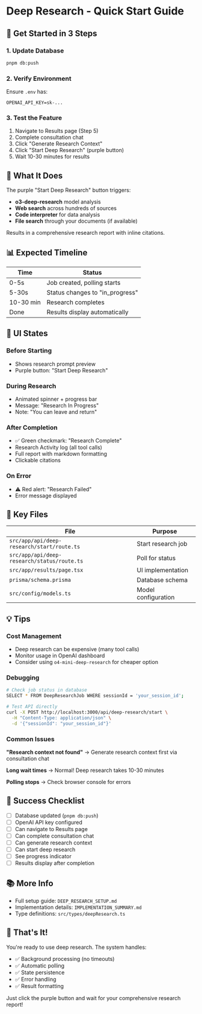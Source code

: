 # Deep Research - Quick Start Guide

## 🚀 Get Started in 3 Steps

### 1. Update Database
```bash
pnpm db:push
```

### 2. Verify Environment
Ensure `.env` has:
```env
OPENAI_API_KEY=sk-...
```

### 3. Test the Feature
1. Navigate to Results page (Step 5)
2. Complete consultation chat
3. Click "Generate Research Context"
4. Click "Start Deep Research" (purple button)
5. Wait 10-30 minutes for results

## 🎯 What It Does

The purple "Start Deep Research" button triggers:
- **o3-deep-research** model analysis
- **Web search** across hundreds of sources
- **Code interpreter** for data analysis
- **File search** through your documents (if available)

Results in a comprehensive research report with inline citations.

## 📊 Expected Timeline

| Time | Status |
|------|--------|
| 0-5s | Job created, polling starts |
| 5-30s | Status changes to "in_progress" |
| 10-30 min | Research completes |
| Done | Results display automatically |

## 🎨 UI States

### Before Starting
- Shows research prompt preview
- Purple button: "Start Deep Research"

### During Research
- Animated spinner + progress bar
- Message: "Research In Progress"
- Note: "You can leave and return"

### After Completion
- ✅ Green checkmark: "Research Complete"
- Research Activity log (all tool calls)
- Full report with markdown formatting
- Clickable citations

### On Error
- ⚠️ Red alert: "Research Failed"
- Error message displayed

## 🔧 Key Files

| File | Purpose |
|------|---------|
| `src/app/api/deep-research/start/route.ts` | Start research job |
| `src/app/api/deep-research/status/route.ts` | Poll for status |
| `src/app/results/page.tsx` | UI implementation |
| `prisma/schema.prisma` | Database schema |
| `src/config/models.ts` | Model configuration |

## 💡 Tips

### Cost Management
- Deep research can be expensive (many tool calls)
- Monitor usage in OpenAI dashboard
- Consider using `o4-mini-deep-research` for cheaper option

### Debugging
```bash
# Check job status in database
SELECT * FROM DeepResearchJob WHERE sessionId = 'your_session_id';

# Test API directly
curl -X POST http://localhost:3000/api/deep-research/start \
  -H "Content-Type: application/json" \
  -d '{"sessionId": "your_session_id"}'
```

### Common Issues

**"Research context not found"**
→ Generate research context first via consultation chat

**Long wait times**
→ Normal! Deep research takes 10-30 minutes

**Polling stops**
→ Check browser console for errors

## 🎯 Success Checklist

- [ ] Database updated (`pnpm db:push`)
- [ ] OpenAI API key configured
- [ ] Can navigate to Results page
- [ ] Can complete consultation chat
- [ ] Can generate research context
- [ ] Can start deep research
- [ ] See progress indicator
- [ ] Results display after completion

## 📚 More Info

- Full setup guide: `DEEP_RESEARCH_SETUP.md`
- Implementation details: `IMPLEMENTATION_SUMMARY.md`
- Type definitions: `src/types/deepResearch.ts`

## 🎉 That's It!

You're ready to use deep research. The system handles:
- ✅ Background processing (no timeouts)
- ✅ Automatic polling
- ✅ State persistence
- ✅ Error handling
- ✅ Result formatting

Just click the purple button and wait for your comprehensive research report!
